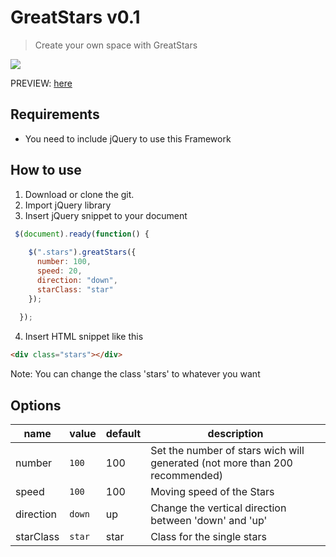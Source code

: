 # GreatStars v0.1

> Create your own space with GreatStars

![](https://lixdev.de/greatstars/greatstars.gif)

PREVIEW: [here](https://lix-dev.github.io/GreatStars/index.html)

## Requirements
* You need to include jQuery to use this Framework


## How to use

1. Download or clone the git.
2. Import jQuery library 
3. Insert jQuery snippet to your document
```javascript
 $(document).ready(function() {
 
    $(".stars").greatStars({
      number: 100,
      speed: 20,
      direction: "down",
      starClass: "star"
    });
                            
  });
```
4. Insert HTML snippet like this
```html
<div class="stars"></div>
```

Note: You can change the class 'stars' to whatever you want

## Options
| name | value           | default | description |
|------|-----------------|---------|-------------|
| number | `100` | 100 | Set the number of stars wich will generated (not more than 200 recommended) |
| speed | `100` | 100 | Moving speed of the Stars |
| direction | `down` | up | Change the vertical direction between 'down' and 'up' |
| starClass | `star` | star | Class for the single stars |

